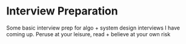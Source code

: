 # Interview Preparation

Some basic interview prep for algo + system design interviews I have coming up.
Peruse at your leisure, read + believe at your own risk
